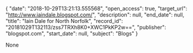 {
  "date": "2018-10-29T13:21:13.555568", 
  "open_access": true, 
  "target_url": "http://www.iaindale.blogspot.com/", 
  "description": null, 
  "end_date": null, 
  "title": "Iain Dale for North Norfolk", 
  "record_id": "20181029T132113/zss7TRXh8K0+XWC1PkKP2w==", 
  "publisher": "blogspot.com", 
  "start_date": null, 
  "subject": "Blogs"
}

None